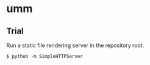 # umm

## Trial
Run a static file rendering server in the repository root.

```
$ python -m SimpleHTTPServer
```
